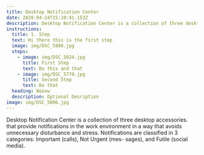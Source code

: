 ```yaml
---
title: Desktop Notification Center
date: 2020-04-24T15:10:41.153Z
description: Desktop Notification Center is a collection of three desktop accessories.
instructions:
  title: 1. Step
  text: Hi there this is the first step
  image: img/DSC_5806.jpg
  steps:
    - image: img/DSC_5824.jpg
      title: First Step
      text: Do this and that
    - image: img/DSC_5779.jpg
      title: Second Step
      text: Do that
  heading: Wooow
  description: Optional Desription
image: img/DSC_5806.jpg
---
```

Desktop Notification Center is a collection of three desktop accessories. that provide notifications in the work environment in a way that avoids unnecessary disturbance and stress. Notifications are classified in 3 categories: Important (calls), Not Urgent (mes- sages), and Futile (social media).